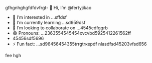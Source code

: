 gfhgnhghgfdfdvfrgt- 👋 Hi, I’m @fertyjikао
- 👀 I’m interested in ...sffdsf
- 🌱 I’m currently learning ...sd959dsf
- 💞️ I’m looking to collaborate on ...4545cdfggrb
- 😄 Pronouns: ...2363554545454xvcvbd5925412261562ff
- 45456sdf5696
- ⚡ Fun fact: ...sd96456454355trrgtrкерdf
 nlasdfsd45203vfsd656
<!---hfd5435456262966022002regfddfdfd
fertyjik/fertyjik is a ✨ special ✨ repository because its `README.md` (weerthis fidfble) appears on your GitHub pgererofisdfsdsle.gfm
You can click the Preview link to take a look at your changes.523526dh
--->
fee
hgh
